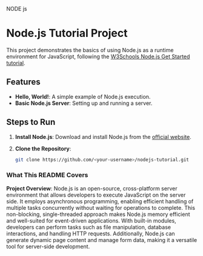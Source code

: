 NODE js

# Node.js Tutorial Project

This project demonstrates the basics of using Node.js as a runtime environment for JavaScript, following the 
[W3Schools Node.js Get Started tutorial](https://www.w3schools.com/nodejs/nodejs_get_started.asp).

## Features
- **Hello, World!**: A simple example of Node.js execution.
- **Basic Node.js Server**: Setting up and running a server.

## Steps to Run

1. **Install Node.js**: Download and install Node.js from the [official website](https://nodejs.org/).

2. **Clone the Repository**:
   ```bash
   git clone https://github.com/<your-username>/nodejs-tutorial.git

### **What This README Covers**
**Project Overview**: Node.js is an open-source, cross-platform server environment that allows developers to execute JavaScript on the server side.
 It employs asynchronous programming, enabling efficient handling of multiple tasks concurrently without waiting for operations to complete.
 This non-blocking, single-threaded approach makes Node.js memory efficient and well-suited for event-driven applications.
 With built-in modules, developers can perform tasks such as file manipulation, database interactions, and handling HTTP requests.
 Additionally, Node.js can generate dynamic page content and manage form data, making it a versatile tool for server-side development.



